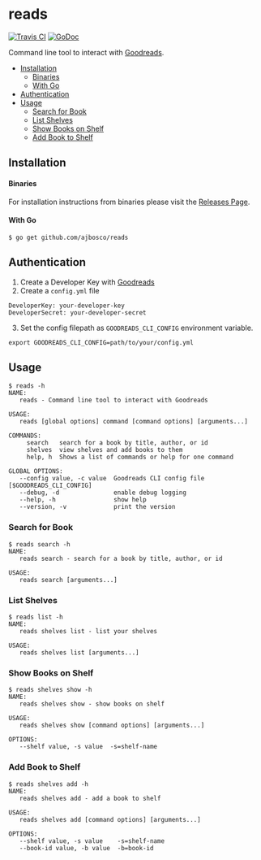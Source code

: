 # reads

[![Travis CI](https://img.shields.io/travis/ajbosco/reads.svg?style=flat-square)](https://travis-ci.org/ajbosco/reads)
[![GoDoc](https://img.shields.io/badge/godoc-reference-5272B4.svg?style=flat-square)](https://godoc.org/github.com/ajbosco/reads/goodreads)

Command line tool to interact with [Goodreads](https://www.goodreads.com).

- [Installation](#installation)
    + [Binaries](#binaries)
    + [With Go](#with-go)
- [Authentication](#authentication)
- [Usage](#usage)
  * [Search for Book](#search-for-book)
  * [List Shelves](#list-shelves)
  * [Show Books on Shelf](#show-books-on-shelf)
  * [Add Book to Shelf](#add-book-to-shelf)

## Installation

#### Binaries

For installation instructions from binaries please visit the [Releases Page](https://github.com/ajbosco/reads/releases).

#### With Go

```console
$ go get github.com/ajbosco/reads
```

## Authentication

1. Create a Developer Key with [Goodreads](https://www.goodreads.com/api/keys)
2. Create a `config.yml` file
```console
DeveloperKey: your-developer-key
DeveloperSecret: your-developer-secret
```
3. Set the config filepath as `GOODREADS_CLI_CONFIG` environment variable.
```console
export GOODREADS_CLI_CONFIG=path/to/your/config.yml
```
 
## Usage

```console
$ reads -h
NAME:
   reads - Command line tool to interact with Goodreads

USAGE:
   reads [global options] command [command options] [arguments...]

COMMANDS:
     search   search for a book by title, author, or id
     shelves  view shelves and add books to them
     help, h  Shows a list of commands or help for one command

GLOBAL OPTIONS:
   --config value, -c value  Goodreads CLI config file [$GOODREADS_CLI_CONFIG]
   --debug, -d               enable debug logging
   --help, -h                show help
   --version, -v             print the version
```

### Search for Book

```console
$ reads search -h
NAME:
   reads search - search for a book by title, author, or id

USAGE:
   reads search [arguments...]
```

### List Shelves

```console
$ reads list -h
NAME:
   reads shelves list - list your shelves

USAGE:
   reads shelves list [arguments...]
```

### Show Books on Shelf

```console
$ reads shelves show -h
NAME:
   reads shelves show - show books on shelf

USAGE:
   reads shelves show [command options] [arguments...]

OPTIONS:
   --shelf value, -s value  -s=shelf-name
```

### Add Book to Shelf

```console
$ reads shelves add -h
NAME:
   reads shelves add - add a book to shelf

USAGE:
   reads shelves add [command options] [arguments...]

OPTIONS:
   --shelf value, -s value    -s=shelf-name
   --book-id value, -b value  -b=book-id
```